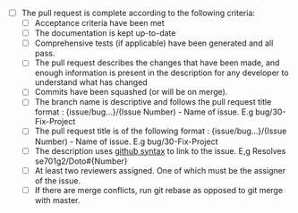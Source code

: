 - [ ] The pull request is complete according to the following criteria:
  - [ ] Acceptance criteria have been met
  - [ ] The documentation is kept up-to-date
  - [ ] Comprehensive tests (if applicable) have been generated and all pass.
  - [ ] The pull request describes the changes that have been made, and enough information is present in the description for any developer to understand what has changed
  - [ ] Commits have been squashed (or will be on merge).
  - [ ] The branch name is descriptive and follows the pull request title format : {issue/bug...}/(Issue Number) - Name of issue. E.g bug/30-Fix-Project
  - [ ] The pull request title is of the following format : {issue/bug...}/(Issue Number) - Name of issue. E.g bug/30-Fix-Project
  - [ ] The description uses [github syntax](https://help.github.com/en/github/managing-your-work-on-github/linking-a-pull-request-to-an-issue) to link to the issue. E,g Resolves se701g2/Doto#{Number}
  - [ ] At least two reviewers assigned. One of which must be the assigner of the issue.
  - [ ] If there are merge conflicts, run git rebase as opposed to git merge with master.

